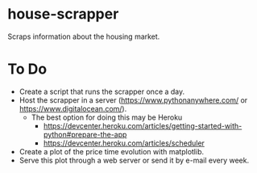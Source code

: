 # house-scrapper
Scraps information about the housing market.

# To Do
  - Create a script that runs the scrapper once a day.
  - Host the scrapper in a server (https://www.pythonanywhere.com/ or https://www.digitalocean.com/).
    - The best option for doing this may be Heroku
      - https://devcenter.heroku.com/articles/getting-started-with-python#prepare-the-app
      - https://devcenter.heroku.com/articles/scheduler
  - Create a plot of the price time evolution with matplotlib.
  - Serve this plot through a web server or send it by e-mail every week.
